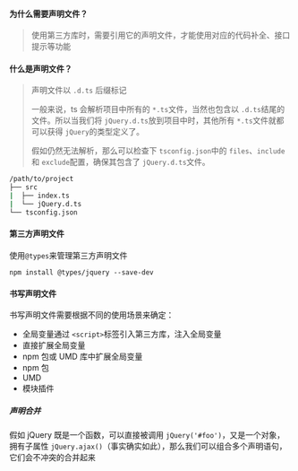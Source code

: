 #### 为什么需要声明文件？

> 使用第三方库时，需要引用它的声明文件，才能使用对应的代码补全、接口提示等功能

#### 什么是声明文件？

> 声明文件以 `.d.ts` 后缀标记
>
> 一般来说，ts 会解析项目中所有的 `*.ts`文件，当然也包含以 `.d.ts`结尾的文件。所以当我们将 `jQuery.d.ts`放到项目中时，其他所有 `*.ts`文件就都可以获得 `jQuery`的类型定义了。
>
> 假如仍然无法解析，那么可以检查下 `tsconfig.json`中的 `files`、`include`和 `exclude`配置，确保其包含了 `jQuery.d.ts`文件。

```bash
/path/to/project
├── src
|  ├── index.ts
|  └── jQuery.d.ts
└── tsconfig.json
```

#### 第三方声明文件

使用`@types`来管理第三方声明文件

```hash
npm install @types/jquery --save-dev
```

#### 书写声明文件

书写声明文件需要根据不同的使用场景来确定：

- 全局变量通过 `<script>`标签引入第三方库，注入全局变量
- 直接扩展全局变量
- npm 包或 UMD 库中扩展全局变量
- npm 包
- UMD
- 模块插件

##### 声明合并

假如 jQuery 既是一个函数，可以直接被调用 `jQuery('#foo')`，又是一个对象，拥有子属性 `jQuery.ajax()`（事实确实如此），那么我们可以组合多个声明语句，它们会不冲突的合并起来

